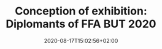 ---
title: "Conception of exhibition: Diplomants of FFA BUT 2020"
date: 2020-08-17T15:02:56+02:00
draft: false
weight: 1

shortTitle: "Concept"
---